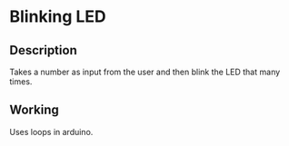 # Blinking LED

## Description
  Takes a number as input from the user and then blink the LED that many times.

## Working
  Uses loops in arduino.
